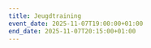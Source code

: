```yaml
---
title: Jeugdtraining
event_date: 2025-11-07T19:00:00+01:00
end_date: 2025-11-07T20:15:00+01:00
---
```

